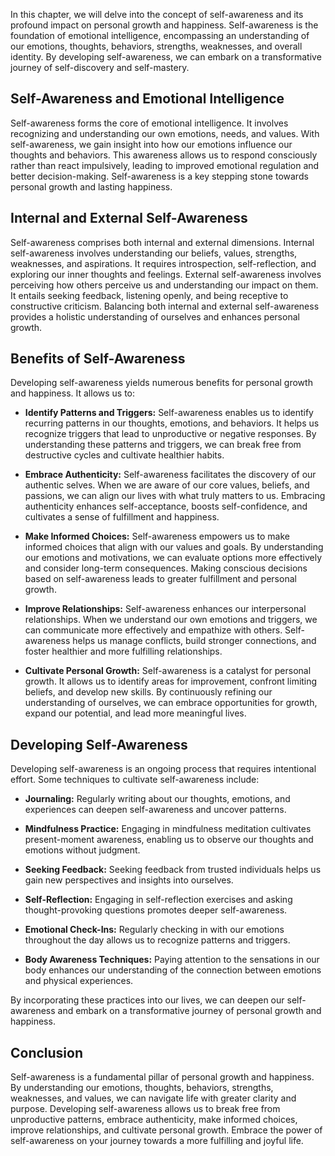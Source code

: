 
In this chapter, we will delve into the concept of self-awareness and its profound impact on personal growth and happiness. Self-awareness is the foundation of emotional intelligence, encompassing an understanding of our emotions, thoughts, behaviors, strengths, weaknesses, and overall identity. By developing self-awareness, we can embark on a transformative journey of self-discovery and self-mastery.

**Self-Awareness and Emotional Intelligence**
---------------------------------------------

Self-awareness forms the core of emotional intelligence. It involves recognizing and understanding our own emotions, needs, and values. With self-awareness, we gain insight into how our emotions influence our thoughts and behaviors. This awareness allows us to respond consciously rather than react impulsively, leading to improved emotional regulation and better decision-making. Self-awareness is a key stepping stone towards personal growth and lasting happiness.

**Internal and External Self-Awareness**
----------------------------------------

Self-awareness comprises both internal and external dimensions. Internal self-awareness involves understanding our beliefs, values, strengths, weaknesses, and aspirations. It requires introspection, self-reflection, and exploring our inner thoughts and feelings. External self-awareness involves perceiving how others perceive us and understanding our impact on them. It entails seeking feedback, listening openly, and being receptive to constructive criticism. Balancing both internal and external self-awareness provides a holistic understanding of ourselves and enhances personal growth.

**Benefits of Self-Awareness**
------------------------------

Developing self-awareness yields numerous benefits for personal growth and happiness. It allows us to:

* **Identify Patterns and Triggers:** Self-awareness enables us to identify recurring patterns in our thoughts, emotions, and behaviors. It helps us recognize triggers that lead to unproductive or negative responses. By understanding these patterns and triggers, we can break free from destructive cycles and cultivate healthier habits.

* **Embrace Authenticity:** Self-awareness facilitates the discovery of our authentic selves. When we are aware of our core values, beliefs, and passions, we can align our lives with what truly matters to us. Embracing authenticity enhances self-acceptance, boosts self-confidence, and cultivates a sense of fulfillment and happiness.

* **Make Informed Choices:** Self-awareness empowers us to make informed choices that align with our values and goals. By understanding our emotions and motivations, we can evaluate options more effectively and consider long-term consequences. Making conscious decisions based on self-awareness leads to greater fulfillment and personal growth.

* **Improve Relationships:** Self-awareness enhances our interpersonal relationships. When we understand our own emotions and triggers, we can communicate more effectively and empathize with others. Self-awareness helps us manage conflicts, build stronger connections, and foster healthier and more fulfilling relationships.

* **Cultivate Personal Growth:** Self-awareness is a catalyst for personal growth. It allows us to identify areas for improvement, confront limiting beliefs, and develop new skills. By continuously refining our understanding of ourselves, we can embrace opportunities for growth, expand our potential, and lead more meaningful lives.

**Developing Self-Awareness**
-----------------------------

Developing self-awareness is an ongoing process that requires intentional effort. Some techniques to cultivate self-awareness include:

* **Journaling:** Regularly writing about our thoughts, emotions, and experiences can deepen self-awareness and uncover patterns.

* **Mindfulness Practice:** Engaging in mindfulness meditation cultivates present-moment awareness, enabling us to observe our thoughts and emotions without judgment.

* **Seeking Feedback:** Seeking feedback from trusted individuals helps us gain new perspectives and insights into ourselves.

* **Self-Reflection:** Engaging in self-reflection exercises and asking thought-provoking questions promotes deeper self-awareness.

* **Emotional Check-Ins:** Regularly checking in with our emotions throughout the day allows us to recognize patterns and triggers.

* **Body Awareness Techniques:** Paying attention to the sensations in our body enhances our understanding of the connection between emotions and physical experiences.

By incorporating these practices into our lives, we can deepen our self-awareness and embark on a transformative journey of personal growth and happiness.

**Conclusion**
--------------

Self-awareness is a fundamental pillar of personal growth and happiness. By understanding our emotions, thoughts, behaviors, strengths, weaknesses, and values, we can navigate life with greater clarity and purpose. Developing self-awareness allows us to break free from unproductive patterns, embrace authenticity, make informed choices, improve relationships, and cultivate personal growth. Embrace the power of self-awareness on your journey towards a more fulfilling and joyful life.

